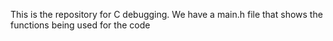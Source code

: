 This is the repository for C debugging.
We have a main.h file that shows the functions being used for the code
